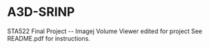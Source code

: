 # A3D-SRINP
STA522 Final Project -- Imagej Volume Viewer edited for project
See README.pdf for instructions.
